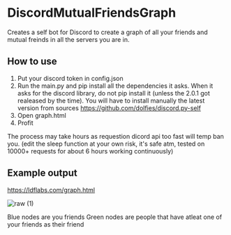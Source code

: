 # DiscordMutualFriendsGraph
Creates a self bot for Discord to create a graph of all your friends and mutual freinds in all the servers you are in.

## How to use
1) Put your discord token in config.json
2) Run the main.py and pip install all the dependencies it asks. 
When it asks for the discord library, do not pip install it (unless the 2.0.1 got realeased by the time).
You will have to install manually the latest version from sources https://github.com/dolfies/discord.py-self
3) Open graph.html
4) Profit

The process may take hours as requestion dicord api too fast will temp ban you. (edit the sleep function at your own risk, it's safe atm, tested on 10000+ requests for about 6 hours working continuously)

## Example output
https://ldflabs.com/graph.html

![raw (1)](https://github.com/Sapu98/DiscordMutualFriendsGraph/assets/13931972/88009b4c-036c-436a-a93d-c761d7eedb57)

Blue nodes are you friends
Green nodes are people that have atleat one of your friends as their friend
